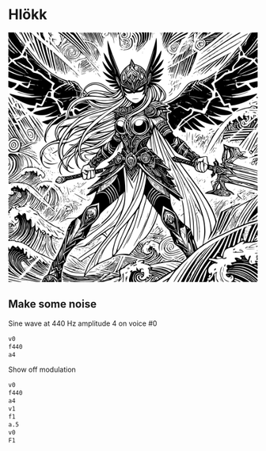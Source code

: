 # Hlökk

![Hlökk](hlokk.png "Title")

## Make some noise

Sine wave at 440 Hz amplitude 4 on voice #0
```
v0
f440
a4
```

Show off modulation
```
v0
f440
a4
v1
f1
a.5
v0
F1
```
